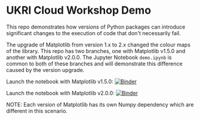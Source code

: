 # UKRI Cloud Workshop Demo

This repo demonstrates how versions of Python packages can introduce significant changes to the execution of code that don't necessarily fail.

The upgrade of Matplotlib from version 1.x to 2.x changed the colour maps of the library. This repo has two branches, one with Matplotlib v1.5.0 and another with Matplotlib v2.0.0. The Jupyter Notebook `demo.ipynb` is common to both of these branches and will demonstrate this difference caused by the version upgrade.

Launch the notebook with Matplotlib v1.5.0: [![Binder](https://mybinder.org/badge_logo.svg)](https://mybinder.org/v2/gh/sgibson91/ukri_demo/mpl-v1.5/?filepath=demo.ipynb)

Launch the notebook with Matplotlib v2.0.0: [![Binder](https://mybinder.org/badge_logo.svg)](https://mybinder.org/v2/gh/sgibson91/ukri_demo/mpl-v2.0/?filepath=demo.ipynb)

NOTE: Each version of Matplotlib has its own Numpy dependency which are different in this scenario.
